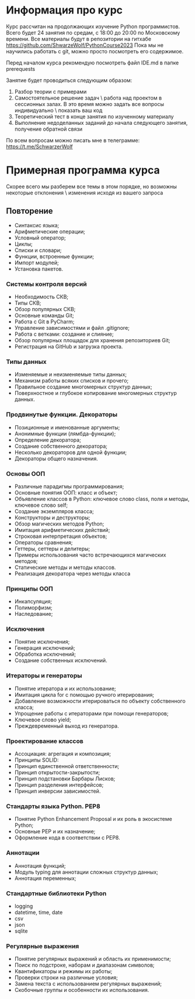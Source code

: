 # Информация про курс 

Курс рассчитан на продолжающих изучение Python программистов. Всего будет 24 занятия по средам, 
с 18:00 до 20:00 по Московскому времени. Все материалы будут в репозитории на гитхабе https://github.com/ShwarzeWolf/PythonCourse2023
Пока мы не научились работать с git, можно просто посмотреть его содержимое. 

Перед началом курса рекомендую посмотреть файл IDE.md в папке prerequests 

Занятие будет проводиться следующим образом: 
1. Разбор теории с примерами 
2. Самостоятельное решение задач \ работа над проектом в сессионных залах. 
В это время можно задать все вопросы индивидуально \ показать ваш код
3. Теоретический тест в конце занятия по изученному материалу
4. Выполнение недоделанных заданий до начала следующего занятия, получение обратной связи

По всем вопросам можно писать мне в телеграмме: https://t.me/SchwarzerWolf

# Примерная программа курса
Скорее всего мы разберем все темы в этом порядке, но возможны некоторые отклонения \ изменения 
исходя из вашего запроса

## Повторение
- Синтаксис языка;
- Арифметические операции;
- Условный оператор;
- Циклы;
- Списки и словари;
- Функции, встроенные функции;
- Импорт модулей;
- Установка пакетов.

### Системы контроля версий
- Необходимость СКВ;
- Типы СКВ;
- Обзор популярных СКВ;
- Основные команды Git;
- Работа с Git в PyCharm;
- Управление зависимостями и файл .gitignore;
- Работа с ветками: создание и слияние;
- Обзор популярных площадок для хранения репозиториев Git;
- Регистрация на GitHub и загрузка проекта.

### Типы данных
- Изменяемые и неизменяемые типы данных;
- Механизм работы всяких списков и прочего;
- Правильное создание многомерных структур данных;
- Поверхностное и глубокое копирование многомерных структур данных.

### Продвинутые функции. Декораторы
- Позиционные и именованные аргументы;
- Анонимные функции (лямбда-функции);
- Определение декоратора;
- Создание собственного декоратора;
- Несколько декораторов для одной функции;
- Декораторы общего назначения.

### Основы ООП
- Различные парадигмы программирования;
- Основные понятия ООП: класс и объект;
- Объявление классов в Python: ключевое слово class, поля и методы, ключевое слово self;
- Создание экземпляров класса;
- Конструкторы и деструкторы;
- Обзор магических методов Python;
- Имитация арифметических действий;
- Строковая интерпретация объектов;
- Операторы сравнения;
- Геттеры, сеттеры и делитеры;
- Примеры использования часто встречающихся магических методов;
- Статические методы и методы классов.
- Реализация декоратора через методы класса

### Принципы ООП
- Инкапсуляция;
- Полиморфизм;
- Наследование;

### Исключения
- Понятие исключения;
- Генерация исключений;
- Обработка исключений;
- Создание собственных исключений.

### Итераторы и генераторы
- Понятие итератора и их использование;
- Имитация цикла for с помощью ручного итерирования;
- Добавление возможности итерироваться по объекту собственного класса;
- Упрощение работы с итераторами при помощи генераторов;
- Ключевое слово yield;
- Преждевременный выход из генератора.

### Проектирование классов
- Ассоциация: агрегация и композиция;
- Принципы SOLID:
- Принцип единственной ответственности;
- Принцип открытости-закрытости;
- Принцип подстановки Барбары Лисков;
- Принцип разделения интерфейсов;
- Принцип инверсии зависимостей.

### Стандарты языка Python. PEP8
- Понятие Python Enhancement Proposal и их роль в экосистеме Python;
- Основные PEP и их назначение;
- Оформление кода в соответствии с PEP8.

### Аннотации
- Аннотация функций;
- Модуль typing для аннотации сложных структур данных;
- Аннотация переменных;

### Стандартные библиотеки Python 
- logging
- datetime, time, date
- csv
- json
- sqlite

### Регулярные выражения
- Понятие регулярных выражений и область их применимости;
- Поиск по подстроке, наборам и диапазонам символов;
- Квантификаторы и режимы их работы;
- Проверки строки на различные условия;
- Замена текста с использованием регулярных выражений;
- Скобочные группы и особенности их использования.